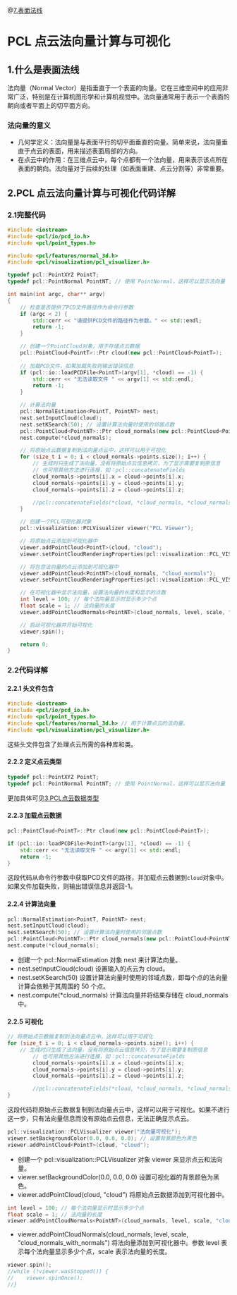 @[7.表面法线]()

# PCL 点云法向量计算与可视化

## 1.什么是表面法线

法向量（Normal Vector）是指垂直于一个表面的向量。它在三维空间中的应用非常广泛，特别是在计算机图形学和计算机视觉中。法向量通常用于表示一个表面的朝向或者平面上的切平面方向。

### 法向量的意义
- 几何学定义：法向量是与表面平行的切平面垂直的向量。简单来说，法向量垂直于点云的表面，用来描述表面局部的方向。
- 在点云中的作用：在三维点云中，每个点都有一个法向量，用来表示该点所在表面的朝向。法向量对于后续的处理（如表面重建、点云分割等）非常重要。

## 2.PCL 点云法向量计算与可视化代码详解

### 2.1完整代码

```cpp
#include <iostream>
#include <pcl/io/pcd_io.h>
#include <pcl/point_types.h>

#include <pcl/features/normal_3d.h>
#include <pcl/visualization/pcl_visualizer.h>

typedef pcl::PointXYZ PointT;
typedef pcl::PointNormal PointNT; // 使用 PointNormal，这样可以显示法向量

int main(int argc, char** argv)
{
    // 检查是否提供了PCD文件路径作为命令行参数
    if (argc < 2) {
        std::cerr << "请提供PCD文件的路径作为参数。" << std::endl;
        return -1;
    }

    // 创建一个PointCloud对象，用于存储点云数据
    pcl::PointCloud<PointT>::Ptr cloud(new pcl::PointCloud<PointT>);
    
    // 加载PCD文件，如果加载失败则输出错误信息
    if (pcl::io::loadPCDFile<PointT>(argv[1], *cloud) == -1) {
        std::cerr << "无法读取文件 " << argv[1] << std::endl;
        return -1;
    }

    // 计算法向量
    pcl::NormalEstimation<PointT, PointNT> nest;
    nest.setInputCloud(cloud);
    nest.setKSearch(50); // 设置计算法向量时使用的邻居点数
    pcl::PointCloud<PointNT>::Ptr cloud_normals(new pcl::PointCloud<PointNT>);
    nest.compute(*cloud_normals);

    // 将原始点云数据复制到法向量点云中，这样可以用于可视化
    for (size_t i = 0; i < cloud_normals->points.size(); i++) {
        // 生成时只生成了法向量，没有将原始点云信息拷贝，为了显示需要复制原信息
        // 也可用其他方法进行连接，如：pcl::concatenateFields
        cloud_normals->points[i].x = cloud->points[i].x;
        cloud_normals->points[i].y = cloud->points[i].y;
        cloud_normals->points[i].z = cloud->points[i].z;

        //pcl::concatenateFields(*cloud, *cloud_normals, *cloud_normals);
    }

    // 创建一个PCL可视化器对象
    pcl::visualization::PCLVisualizer viewer("PCL Viewer");

    // 将原始点云添加到可视化器中
    viewer.addPointCloud<PointT>(cloud, "cloud");
    viewer.setPointCloudRenderingProperties(pcl::visualization::PCL_VISUALIZER_POINT_SIZE, 3, "cloud");

    // 将包含法向量的点云添加到可视化器中
    viewer.addPointCloud<PointNT>(cloud_normals, "cloud_normals");
    viewer.setPointCloudRenderingProperties(pcl::visualization::PCL_VISUALIZER_POINT_SIZE, 3, "cloud_normals");

    // 在可视化器中显示法向量，设置法向量的长度和显示的点数
    int level = 100; // 每个法向量显示时显示多少个点
    float scale = 1; // 法向量的长度
    viewer.addPointCloudNormals<PointNT>(cloud_normals, level, scale, "cloud_normals_with_normals");

    // 启动可视化器并开始可视化
    viewer.spin();

    return 0;
}

```

### 2.2代码详解

#### 2.2.1 头文件包含

```cpp
#include <iostream>
#include <pcl/io/pcd_io.h>
#include <pcl/point_types.h>
#include <pcl/features/normal_3d.h> // 用于计算点云的法向量。
#include <pcl/visualization/pcl_visualizer.h>
```

这些头文件包含了处理点云所需的各种库和类。

#### 2.2.2 定义点云类型

```cpp
typedef pcl::PointXYZ PointT;
typedef pcl::PointNormal PointNT; // 使用 PointNormal，这样可以显示法向量

```
更加具体可见[3.PCL点云数据类型](.log/begin_pcl2/PointType.md)

#### 2.2.3 加载点云数据

```cpp
pcl::PointCloud<PointT>::Ptr cloud(new pcl::PointCloud<PointT>);

if (pcl::io::loadPCDFile<PointT>(argv[1], *cloud) == -1) {
    std::cerr << "无法读取文件 " << argv[1] << std::endl;
    return -1;
}
```

这段代码从命令行参数中获取PCD文件的路径，并加载点云数据到`cloud`对象中。如果文件加载失败，则输出错误信息并返回-1。

#### 2.2.4 计算法向量

```cpp
pcl::NormalEstimation<PointT, PointNT> nest;
nest.setInputCloud(cloud);
nest.setKSearch(50); // 设置计算法向量时使用的邻居点数
pcl::PointCloud<PointNT>::Ptr cloud_normals(new pcl::PointCloud<PointNT>);
nest.compute(*cloud_normals);
```
- 创建一个 pcl::NormalEstimation 对象 nest 来计算法向量。
- nest.setInputCloud(cloud) 设置输入的点云为 cloud。
- nest.setKSearch(50) 设置计算法向量时使用的邻域点数，即每个点的法向量计算会依赖于其周围的 50 个点。
- nest.compute(*cloud_normals) 计算法向量并将结果存储在 cloud_normals 中。

#### 2.2.5 可视化

```cpp
// 将原始点云数据复制到法向量点云中，这样可以用于可视化
for (size_t i = 0; i < cloud_normals->points.size(); i++) {
    // 生成时只生成了法向量，没有将原始点云信息拷贝，为了显示需要复制原信息
        // 也可用其他方法进行连接，如：pcl::concatenateFields
        cloud_normals->points[i].x = cloud->points[i].x;
        cloud_normals->points[i].y = cloud->points[i].y;
        cloud_normals->points[i].z = cloud->points[i].z;

        //pcl::concatenateFields(*cloud, *cloud_normals, *cloud_normals);
}
```

这段代码将原始点云数据复制到法向量点云中，这样可以用于可视化。如果不进行这一步，只有法向量信息而没有原始点云信息，无法正确显示点云。

```cpp
pcl::visualization::PCLVisualizer viewer("法向量可视化");
viewer.setBackgroundColor(0.0, 0.0, 0.0); // 设置背景颜色为黑色
viewer.addPointCloud<PointT>(cloud, "cloud");
```
- 创建一个 pcl::visualization::PCLVisualizer 对象 viewer 来显示点云和法向量。
- viewer.setBackgroundColor(0.0, 0.0, 0.0) 设置可视化器的背景颜色为黑色。
- viewer.addPointCloud<PointT>(cloud, "cloud") 将原始点云数据添加到可视化器中。

```cpp
int level = 100; // 每个法向量显示时显示多少个点
float scale = 1; // 法向量的长度
viewer.addPointCloudNormals<PointNT>(cloud_normals, level, scale, "cloud_normals_with_normals");
```
- viewer.addPointCloudNormals<PointNT>(cloud_normals, level, scale, "cloud_normals_with_normals") 将法向量添加到可视化器中。参数 level 表示每个法向量显示多少个点，scale 表示法向量的长度。

```cpp
viewer.spin();
//while (!viewer.wasStopped()) {
//    viewer.spinOnce();
//}
```




